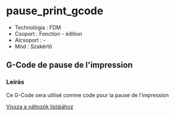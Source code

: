 # pause\_print\_gcode

* Technológia : FDM
* Csoport : Fonction - édition
* Alcsoport : -
* Mód : Szakértő

## G-Code de pause de l'impression

### Leírás

Ce G-Code sera utilisé comme code pour la pause de l'impression

[Vissza a változók listájához](/)

